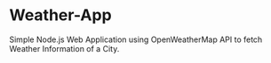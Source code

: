 # Weather-App
Simple Node.js Web Application using OpenWeatherMap API to fetch Weather Information of a City.
